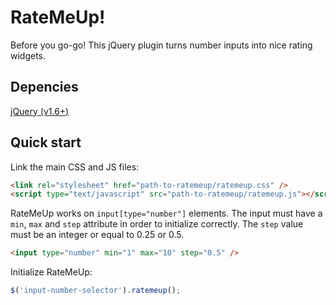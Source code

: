 # RateMeUp!

Before you go-go! This jQuery plugin turns number inputs into nice rating widgets.

## Depencies

[jQuery (v1.6+)](https://jquery.com)

## Quick start

Link the main CSS and JS files:
```html
<link rel="stylesheet" href="path-to-ratemeup/ratemeup.css" />
<script type="text/javascript" src="path-to-ratemeup/ratemeup.js"></script>
```

RateMeUp works on `input[type="number"]` elements. 
The input must have a `min`, `max` and `step` attribute in order to initialize correctly. 
The `step` value must be an integer or equal to 0.25 or 0.5.
```html
<input type="number" min="1" max="10" step="0.5" />
```

Initialize RateMeUp:
```javascript
$('input-number-selector').ratemeup();
```